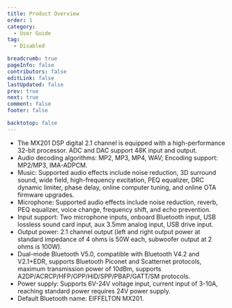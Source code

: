 ```yaml
---
title: Product Overview
order: 1
category:
  - User Guide
tag:
  - Disabled

breadcrumb: true
pageInfo: false
contributors: false
editLink: false
lastUpdated: false
prev: true
next: true
comment: false
footer: false

backtotop: false
---
```


<!-- more -->
- The MX201 DSP digital 2.1 channel  is equipped with a high-performance 32-bit processor. ADC and DAC support 48K input and output.
- Audio decoding algorithms: MP2, MP3, MP4, WAV; Encoding support: MP2/MP3, IMA-ADPCM.
- Music: Supported audio effects include noise reduction, 3D surround sound, wide field, high-frequency excitation, PEQ equalizer, DRC dynamic limiter, phase delay, online computer tuning, and online OTA firmware upgrades.
- Microphone: Supported audio effects include noise reduction, reverb, PEQ equalizer, voice change, frequency shift, and echo prevention.
- Input support: Two microphone inputs, onboard Bluetooth input, USB lossless sound card input, aux 3.5mm analog input, USB drive input.
- Output power: 2.1 channel output (left and right output power at standard impedance of 4 ohms is 50W each, subwoofer output at 2 ohms is 100W).
- Dual-mode Bluetooth V5.0, compatible with Bluetooth V4.2 and V2.1+EDR, supports Bluetooth Piconet and Scatternet protocols, maximum transmission power of 10dBm, supports A2DP/ACRCP/HFP/OPP/HID/SPP/PBAP/GATT/SM protocols.
- Power supply: Supports 6V-24V voltage input, current input of 3-10A, reaching standard power requires 24V power supply.
- Default Bluetooth name: EIFFELTON MX201.